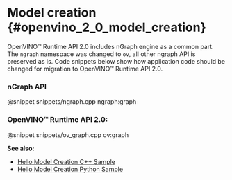 # Model creation {#openvino_2_0_model_creation}

OpenVINO™ Runtime API 2.0 includes nGraph engine as a common part. The `ngraph` namespace was changed to `ov`, all other ngraph API is preserved as is.
Code snippets below show how application code should be changed for migration to OpenVINO™ Runtime API 2.0.

### nGraph API

@snippet snippets/ngraph.cpp ngraph:graph

### OpenVINO™ Runtime API 2.0:

@snippet snippets/ov_graph.cpp ov:graph

**See also:**
- [Hello Model Creation C++ Sample](../../../samples/cpp/model_creation_sample/README.md)
- [Hello Model Creation Python Sample](../../../samples/python/model_creation_sample/README.md)

